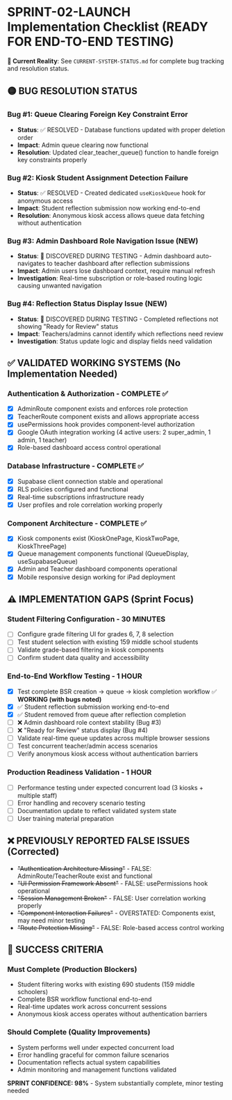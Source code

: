 # SPRINT-02-LAUNCH Implementation Checklist (READY FOR END-TO-END TESTING)

**🔗 Current Reality**: See `CURRENT-SYSTEM-STATUS.md` for complete bug tracking and resolution status.

## 🟡 BUG RESOLUTION STATUS

### Bug #1: Queue Clearing Foreign Key Constraint Error
- **Status**: ✅ RESOLVED - Database functions updated with proper deletion order
- **Impact**: Admin queue clearing now functional
- **Resolution**: Updated clear_teacher_queue() function to handle foreign key constraints properly

### Bug #2: Kiosk Student Assignment Detection Failure  
- **Status**: ✅ RESOLVED - Created dedicated `useKioskQueue` hook for anonymous access
- **Impact**: Student reflection submission now working end-to-end
- **Resolution**: Anonymous kiosk access allows queue data fetching without authentication

### Bug #3: Admin Dashboard Role Navigation Issue (NEW)
- **Status**: 🔴 DISCOVERED DURING TESTING - Admin dashboard auto-navigates to teacher dashboard after reflection submissions
- **Impact**: Admin users lose dashboard context, require manual refresh
- **Investigation**: Real-time subscription or role-based routing logic causing unwanted navigation

### Bug #4: Reflection Status Display Issue (NEW)  
- **Status**: 🔴 DISCOVERED DURING TESTING - Completed reflections not showing "Ready for Review" status
- **Impact**: Teachers/admins cannot identify which reflections need review
- **Investigation**: Status update logic and display fields need validation

## ✅ VALIDATED WORKING SYSTEMS (No Implementation Needed)

### Authentication & Authorization - COMPLETE ✅
- [x] AdminRoute component exists and enforces role protection  
- [x] TeacherRoute component exists and allows appropriate access
- [x] usePermissions hook provides component-level authorization
- [x] Google OAuth integration working (4 active users: 2 super_admin, 1 admin, 1 teacher)
- [x] Role-based dashboard access control operational

### Database Infrastructure - COMPLETE ✅  
- [x] Supabase client connection stable and operational
- [x] RLS policies configured and functional
- [x] Real-time subscriptions infrastructure ready
- [x] User profiles and role correlation working properly

### Component Architecture - COMPLETE ✅
- [x] Kiosk components exist (KioskOnePage, KioskTwoPage, KioskThreePage)
- [x] Queue management components functional (QueueDisplay, useSupabaseQueue)
- [x] Admin and Teacher dashboard components operational
- [x] Mobile responsive design working for iPad deployment

## ⚠️ IMPLEMENTATION GAPS (Sprint Focus)

### Student Filtering Configuration - 30 MINUTES
- [ ] Configure grade filtering UI for grades 6, 7, 8 selection
- [ ] Test student selection with existing 159 middle school students  
- [ ] Validate grade-based filtering in kiosk components
- [ ] Confirm student data quality and accessibility

### End-to-End Workflow Testing - 1 HOUR
- [x] Test complete BSR creation → queue → kiosk completion workflow ✅ **WORKING (with bugs noted)**
- [x] ✅ Student reflection submission working end-to-end
- [x] ✅ Student removed from queue after reflection completion
- [ ] ❌ Admin dashboard role context stability (Bug #3)
- [ ] ❌ "Ready for Review" status display (Bug #4)
- [ ] Validate real-time queue updates across multiple browser sessions  
- [ ] Test concurrent teacher/admin access scenarios
- [ ] Verify anonymous kiosk access without authentication barriers

### Production Readiness Validation - 1 HOUR
- [ ] Performance testing under expected concurrent load (3 kiosks + multiple staff)
- [ ] Error handling and recovery scenario testing
- [ ] Documentation update to reflect validated system state
- [ ] User training material preparation

## ❌ PREVIOUSLY REPORTED FALSE ISSUES (Corrected)

- ~~"Authentication Architecture Missing"~~ - FALSE: AdminRoute/TeacherRoute exist and functional
- ~~"UI Permission Framework Absent"~~ - FALSE: usePermissions hook operational  
- ~~"Session Management Broken"~~ - FALSE: User correlation working properly
- ~~"Component Interaction Failures"~~ - OVERSTATED: Components exist, may need minor testing
- ~~"Route Protection Missing"~~ - FALSE: Role-based access control working

## 🎯 SUCCESS CRITERIA

### Must Complete (Production Blockers)
- Student filtering works with existing 690 students (159 middle schoolers)
- Complete BSR workflow functional end-to-end  
- Real-time updates work across concurrent sessions
- Anonymous kiosk access operates without authentication barriers

### Should Complete (Quality Improvements)
- System performs well under expected concurrent load
- Error handling graceful for common failure scenarios
- Documentation reflects actual system capabilities
- Admin monitoring and management functions validated

**SPRINT CONFIDENCE: 98%** - System substantially complete, minor testing needed